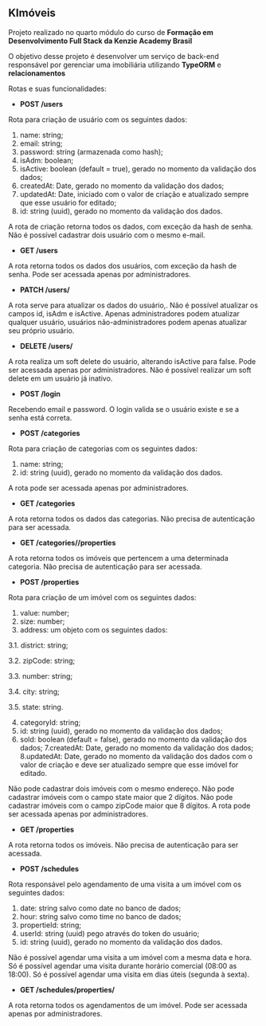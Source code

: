 ## KImóveis
Projeto realizado no quarto módulo do curso de **Formação em Desenvolvimento Full Stack da Kenzie Academy Brasil**

O objetivo desse projeto é desenvolver um serviço de back-end responsável por gerenciar uma imobiliária utilizando **TypeORM** e **relacionamentos**


Rotas e suas funcionalidades:


- **POST /users**

Rota para criação de usuário com os seguintes dados:
1. name: string;
2. email: string;
3. password: string (armazenada como hash);
4. isAdm: boolean;
5. isActive: boolean (default = true), gerado no momento da validação dos dados;
6. createdAt: Date, gerado no momento da validação dos dados;
7. updatedAt: Date, iniciado com o valor de criação e atualizado sempre que esse usuário for editado;
8. id: string (uuid), gerado no momento da validação dos dados.

A rota de criação retorna todos os dados, com exceção da hash de senha.
Não é possível cadastrar dois usuário com o mesmo e-mail.


- **GET /users**

A rota retorna todos os dados dos usuários, com exceção da hash de senha. 
Pode ser acessada apenas por administradores.


- **PATCH /users/<id>**

A rota serve para atualizar os dados do usuário,.
Não é possível atualizar os campos id, isAdm e isActive.
Apenas administradores podem atualizar qualquer usuário, usuários não-administradores podem apenas atualizar seu próprio usuário.


- **DELETE /users/<id>**

A rota realiza um soft delete do usuário, alterando isActive para false.
Pode ser acessada apenas por administradores.
Não é possível realizar um soft delete em um usuário já inativo.


- **POST /login**

Recebendo email e password.
O login valida se o usuário existe e se a senha está correta.


- **POST /categories**

Rota para criação de categorias com os seguintes dados:
1. name: string;
2. id: string (uuid), gerado no momento da validação dos dados.

A rota pode ser acessada apenas por administradores.


- **GET /categories**

A rota retorna todos os dados das categorias.
Não precisa de autenticação para ser acessada.


- **GET /categories/<id>/properties**

A rota retorna todos os imóveis que pertencem a uma determinada categoria.
Não precisa de autenticação para ser acessada.


- **POST /properties**

Rota para criação de um imóvel com os seguintes dados:
1. value: number;
2. size: number;
3. address: um objeto com os seguintes dados:
  
  3.1. district: string;
  
  3.2. zipCode: string;
  
  3.3. number: string;
  
  3.4. city: string;
  
  3.5. state: string.
  
4. categoryId: string;
5. id: string (uuid), gerado no momento da validação dos dados;
6. sold: boolean (default = false), gerado no momento da validação dos dados;
7.createdAt: Date, gerado no momento da validação dos dados;
8.updatedAt: Date, gerado no momento da validação dos dados com o valor de criação e deve ser atualizado sempre que esse imóvel for editado.

Não pode cadastrar dois imóveis com o mesmo endereço.
Não pode cadastrar imóveis com o campo state maior que 2 dígitos.
Não pode cadastrar imóveis com o campo zipCode maior que 8 dígitos.
A rota pode ser acessada apenas por administradores.


- **GET /properties**

A rota retorna todos os imóveis.
Não precisa de autenticação para ser acessada.


- **POST /schedules**

Rota responsável pelo agendamento de uma visita a um imóvel com os seguintes dados:
1. date: string salvo como date no banco de dados;
2. hour: string salvo como time no banco de dados;
4. propertieId: string;
5. userId: string (uuid) pego através do token do usuário;
6. id: string (uuid), gerado no momento da validação dos dados.

Não é possível agendar uma visita a um imóvel com a mesma data e hora.
Só é possível agendar uma visita durante horário comercial (08:00 as 18:00).
Só é possível agendar uma visita em dias úteis (segunda à sexta).


- **GET /schedules/properties/<id>**

A rota retorna todos os agendamentos de um imóvel.
Pode ser acessada apenas por administradores.
